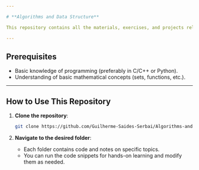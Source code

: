 ```yaml
---

# **Algorithms and Data Structure**

This repository contains all the materials, exercises, and projects related to the **Algorithms and Data Structures** course, part of the **Computer Science** curriculum at **UTFPR (Universidade Tecnológica Federal do Paraná)**. The content here is designed to help in the understanding and practice of fundamental algorithms and data structures.

---
```


## **Prerequisites**

- Basic knowledge of programming (preferably in C/C++ or Python).
- Understanding of basic mathematical concepts (sets, functions, etc.).

---

## **How to Use This Repository**

1. **Clone the repository**:

    ```bash
    git clone https://github.com/Guilherme-Saides-Serbai/Algorithms-and-Data-Structures
    ```

2. **Navigate to the desired folder**:
   - Each folder contains code and notes on specific topics.
   - You can run the code snippets for hands-on learning and modify them as needed.


